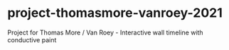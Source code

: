 # project-thomasmore-vanroey-2021
Project for Thomas More / Van Roey - Interactive wall timeline with conductive paint
